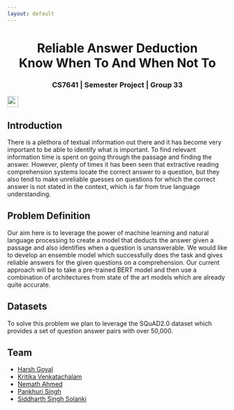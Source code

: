 ```yaml
---
layout: default
---
```


<!-- ![Banner](assets/biscuit.png)


**[Biscuit](http://sblisesivdin.github.io/biscuit)** is a single-page responsive Jekyll theme. This is the most simple and still-good-looking Jekyll theme that you can find.  -->


<h1 style="text-align: center;" style="background-image: url('https://img.freepik.com/free-vector/gradient-wallpaper-background_1159-5356.jpg?size=626&ext=jpg');" >Reliable Answer Deduction <br />  Know When To And When Not To</h1>

<h3 style="text-align: center;">CS7641 | Semester Project | Group 33</h3>

[<img src="https://s18955.pcdn.co/wp-content/uploads/2018/02/github.png" width="25"/>](https://github.com/user/repository/subscription)

## Introduction

There is a plethora of textual information out there and it has become very important to be able to identify what is important. To find relevant information time is spent on going through the passage and finding the answer. However, plenty of times it has been seen that extractive reading comprehension systems locate the correct answer to a question, but they also tend to make unreliable guesses on questions for which the correct answer is not stated in the context, which is far from true language understanding.

## Problem Definition

Our aim here is to leverage the power of machine learning and natural language processing to create a model that deducts the answer given a passage and also identifies when a question is unanswerable. We would like to develop an ensemble model which successfully does the task and gives reliable answers for the given questions on a comprehension. Our current approach will be to take a pre-trained BERT model and then use a combination of architectures from state of the art models which are already quite accurate. 

## Datasets
To solve this problem we plan to leverage the SQuAD2.0 dataset which provides a set of question answer pairs with over 50,000.

## Team


* [Harsh Goyal](mailto:hgoyal34@gatech.edu)
* [Kritika Venkatachalam](mailto:kvenkata8@gatech.edu)
* [Nemath Ahmed](mailto:nshaik6@gatech.edu) 
* [Pankhuri Singh](mailto:psingh374@gatech.edu)
* [Siddharth Singh Solanki](mailto:siddharth.solanki@gatech.edu)

<!-- ### Files

* `_config.yml`            : Main configuration file.
* `index.md`               : Website page (for now, this page).
* `_includes/head.html`    : File to add custom code to `<head>` section.
* `_includes/scripts.html` : File to add custom code before `</body>`. You can change footer at here.
* `_sass` folder           : Related scss files can be found at this folder.
* `css/main.csss`          : Main scss file.
* `README.md`              : A simple readme file.

## Example tag usage

## Header 1
### Header 2
#### Header 3
**bold**
*italic*

> blockquotes

~~~python
import os,time
print ("Biscuit")
~~~

## Licence and Author Information

Biscuit is derived from currently deprecated theme [Solo](http://github.com/chibicode/solo). The development of Biscuit is maintained by [Sefer Bora Lisesivdin](https://lrgresearch.org/bora).

Biscuit and the previous code where Biscuit is derived are distributed with [MIT license](https://github.com/sblisesivdin/biscuit/blob/gh-pages/LICENSE).
 -->
